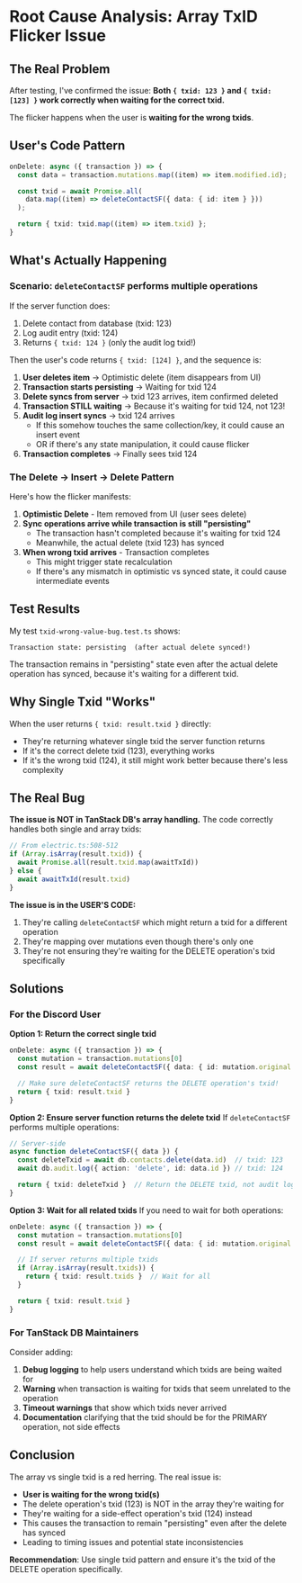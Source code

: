 # Root Cause Analysis: Array TxID Flicker Issue

## The Real Problem

After testing, I've confirmed the issue: **Both `{ txid: 123 }` and `{ txid: [123] }` work correctly when waiting for the correct txid.**

The flicker happens when the user is **waiting for the wrong txids**.

## User's Code Pattern

```typescript
onDelete: async ({ transaction }) => {
  const data = transaction.mutations.map((item) => item.modified.id);

  const txid = await Promise.all(
    data.map((item) => deleteContactSF({ data: { id: item } }))
  );

  return { txid: txid.map((item) => item.txid) };
}
```

## What's Actually Happening

### Scenario: `deleteContactSF` performs multiple operations

If the server function does:
1. Delete contact from database (txid: 123)
2. Log audit entry (txid: 124)
3. Returns `{ txid: 124 }` (only the audit log txid!)

Then the user's code returns `{ txid: [124] }`, and the sequence is:

1. **User deletes item** → Optimistic delete (item disappears from UI)
2. **Transaction starts persisting** → Waiting for txid 124
3. **Delete syncs from server** → txid 123 arrives, item confirmed deleted
4. **Transaction STILL waiting** → Because it's waiting for txid 124, not 123!
5. **Audit log insert syncs** → txid 124 arrives
   - If this somehow touches the same collection/key, it could cause an insert event
   - OR if there's any state manipulation, it could cause flicker
6. **Transaction completes** → Finally sees txid 124

### The Delete → Insert → Delete Pattern

Here's how the flicker manifests:

1. **Optimistic Delete** - Item removed from UI (user sees delete)
2. **Sync operations arrive while transaction is still "persisting"**
   - The transaction hasn't completed because it's waiting for txid 124
   - Meanwhile, the actual delete (txid 123) has synced
3. **When wrong txid arrives** - Transaction completes
   - This might trigger state recalculation
   - If there's any mismatch in optimistic vs synced state, it could cause intermediate events

## Test Results

My test `txid-wrong-value-bug.test.ts` shows:
```
Transaction state: persisting  (after actual delete synced!)
```

The transaction remains in "persisting" state even after the actual delete operation has synced, because it's waiting for a different txid.

## Why Single Txid "Works"

When the user returns `{ txid: result.txid }` directly:
- They're returning whatever single txid the server function returns
- If it's the correct delete txid (123), everything works
- If it's the wrong txid (124), it still might work better because there's less complexity

## The Real Bug

**The issue is NOT in TanStack DB's array handling.** The code correctly handles both single and array txids:

```typescript
// From electric.ts:508-512
if (Array.isArray(result.txid)) {
  await Promise.all(result.txid.map(awaitTxId))
} else {
  await awaitTxId(result.txid)
}
```

**The issue is in the USER'S CODE:**

1. They're calling `deleteContactSF` which might return a txid for a different operation
2. They're mapping over mutations even though there's only one
3. They're not ensuring they're waiting for the DELETE operation's txid specifically

## Solutions

### For the Discord User

**Option 1: Return the correct single txid**
```typescript
onDelete: async ({ transaction }) => {
  const mutation = transaction.mutations[0]
  const result = await deleteContactSF({ data: { id: mutation.original.id } })

  // Make sure deleteContactSF returns the DELETE operation's txid!
  return { txid: result.txid }
}
```

**Option 2: Ensure server function returns the delete txid**
If `deleteContactSF` performs multiple operations:
```typescript
// Server-side
async function deleteContactSF({ data }) {
  const deleteTxid = await db.contacts.delete(data.id)  // txid: 123
  await db.audit.log({ action: 'delete', id: data.id }) // txid: 124

  return { txid: deleteTxid }  // Return the DELETE txid, not audit log!
}
```

**Option 3: Wait for all related txids**
If you need to wait for both operations:
```typescript
onDelete: async ({ transaction }) => {
  const mutation = transaction.mutations[0]
  const result = await deleteContactSF({ data: { id: mutation.original.id } })

  // If server returns multiple txids
  if (Array.isArray(result.txids)) {
    return { txid: result.txids }  // Wait for all
  }

  return { txid: result.txid }
}
```

### For TanStack DB Maintainers

Consider adding:

1. **Debug logging** to help users understand which txids are being waited for
2. **Warning** when transaction is waiting for txids that seem unrelated to the operation
3. **Timeout warnings** that show which txids never arrived
4. **Documentation** clarifying that the txid should be for the PRIMARY operation, not side effects

## Conclusion

The array vs single txid is a red herring. The real issue is:
- **User is waiting for the wrong txid(s)**
- The delete operation's txid (123) is NOT in the array they're waiting for
- They're waiting for a side-effect operation's txid (124) instead
- This causes the transaction to remain "persisting" even after the delete has synced
- Leading to timing issues and potential state inconsistencies

**Recommendation**: Use single txid pattern and ensure it's the txid of the DELETE operation specifically.
